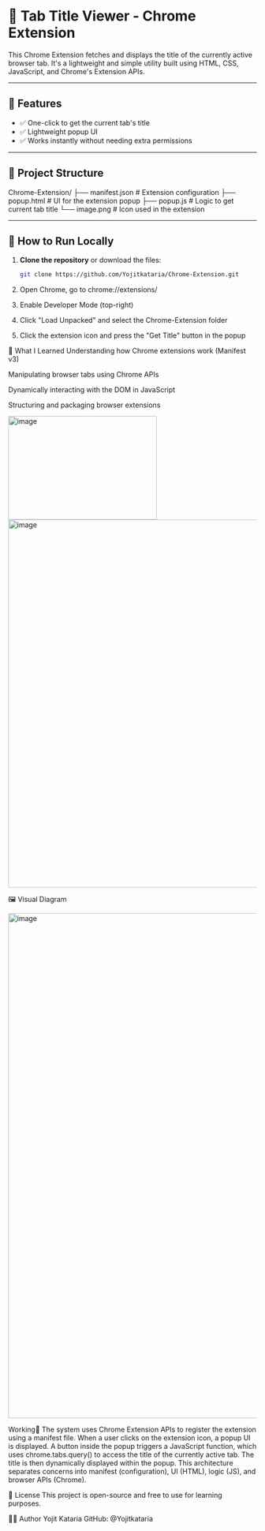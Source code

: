 # 🔖 Tab Title Viewer - Chrome Extension

This Chrome Extension fetches and displays the title of the currently active browser tab. It's a lightweight and simple utility built using HTML, CSS, JavaScript, and Chrome's Extension APIs.

---

## 📌 Features

- ✅ One-click to get the current tab's title
- ✅ Lightweight popup UI
- ✅ Works instantly without needing extra permissions

---

## 📁 Project Structure

Chrome-Extension/
├── manifest.json # Extension configuration
├── popup.html # UI for the extension popup
├── popup.js # Logic to get current tab title
└── image.png # Icon used in the extension


---

## 🚀 How to Run Locally

1. **Clone the repository** or download the files:
   ```bash
   git clone https://github.com/Yojitkataria/Chrome-Extension.git
2. Open Chrome, go to chrome://extensions/

3. Enable Developer Mode (top-right)

4. Click "Load Unpacked" and select the Chrome-Extension folder

5. Click the extension icon and press the "Get Title" button in the popup


🧠 What I Learned
Understanding how Chrome extensions work (Manifest v3)

Manipulating browser tabs using Chrome APIs

Dynamically interacting with the DOM in JavaScript

Structuring and packaging browser extensions


<img width="301" height="210" alt="image" src="https://github.com/user-attachments/assets/adff39c8-ea8c-4345-abc2-226d2ab3e4a3" />

<img width="1212" height="746" alt="image" src="https://github.com/user-attachments/assets/6e958f0b-7247-4e3d-ac75-fe3937de0919" />



🖼️ Visual Diagram

<img width="1024" height="1024" alt="image" src="https://github.com/user-attachments/assets/1d5d3c8c-8880-4da6-8f06-1ca1c1f80699" />

Working🥇
The system uses Chrome Extension APIs to register the extension using a manifest file. When a user clicks on the extension icon, a popup UI is displayed. A button inside the popup triggers a JavaScript function, which uses chrome.tabs.query() to access the title of the currently active tab. The title is then dynamically displayed within the popup. This architecture separates concerns into manifest (configuration), UI (HTML), logic (JS), and browser APIs (Chrome).


📜 License
This project is open-source and free to use for learning purposes.

🙋‍♂️ Author
Yojit Kataria
GitHub: @Yojitkataria

